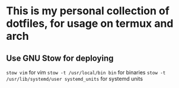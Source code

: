 # This is my personal collection of dotfiles, for usage on termux and arch

## Use GNU Stow for deploying
`stow vim` for vim
`stow -t /usr/local/bin bin` for binaries
`stow -t /usr/lib/systemd/user systemd_units` for systemd units
